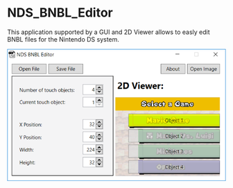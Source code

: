 # NDS_BNBL_Editor
This application supported by a GUI and 2D Viewer allows to easly edit BNBL files for the Nintendo DS system.

![alt text](https://raw.githubusercontent.com/TheGameratorT/NDS_BNBL_Editor/master/NDS_BNBL_Editor/example.png)
